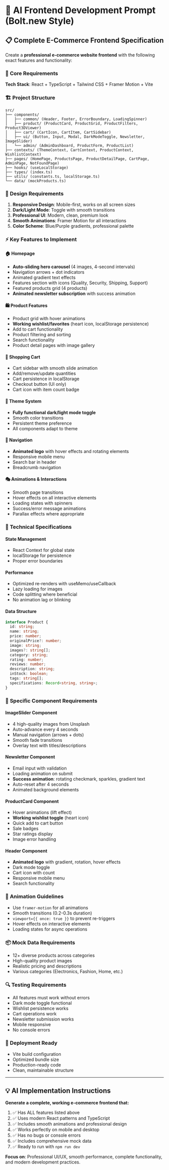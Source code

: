 # 🚀 AI Frontend Development Prompt (Bolt.new Style)

## 📋 **Complete E-Commerce Frontend Specification**

Create a **professional e-commerce website frontend** with the following exact features and functionality:

### 🎯 **Core Requirements**

**Tech Stack**: React + TypeScript + Tailwind CSS + Framer Motion + Vite

### 🏗️ **Project Structure**
```
src/
├── components/
│   ├── common/ (Header, Footer, ErrorBoundary, LoadingSpinner)
│   ├── product/ (ProductCard, ProductGrid, ProductFilters, Product3DViewer)
│   ├── cart/ (CartIcon, CartItem, CartSidebar)
│   ├── ui/ (Button, Input, Modal, DarkModeToggle, Newsletter, ImageSlider)
│   └── admin/ (AdminDashboard, ProductForm, ProductList)
├── contexts/ (ThemeContext, CartContext, ProductContext, WishlistContext)
├── pages/ (HomePage, ProductsPage, ProductDetailPage, CartPage, AdminPage, NotFoundPage)
├── hooks/ (useLocalStorage)
├── types/ (index.ts)
├── utils/ (constants.ts, localStorage.ts)
└── data/ (mockProducts.ts)
```

### 🎨 **Design Requirements**

1. **Responsive Design**: Mobile-first, works on all screen sizes
2. **Dark/Light Mode**: Toggle with smooth transitions
3. **Professional UI**: Modern, clean, premium look
4. **Smooth Animations**: Framer Motion for all interactions
5. **Color Scheme**: Blue/Purple gradients, professional palette

### ⚡ **Key Features to Implement**

#### 🏠 **Homepage**
- **Auto-sliding hero carousel** (4 images, 4-second intervals)
- Navigation arrows + dot indicators
- Animated gradient text effects
- Features section with icons (Quality, Security, Shipping, Support)
- Featured products grid (4 products)
- **Animated newsletter subscription** with success animation

#### 🛍️ **Product Features**
- Product grid with hover animations
- **Working wishlist/favorites** (heart icon, localStorage persistence)
- Add to cart functionality
- Product filtering and sorting
- Search functionality
- Product detail pages with image gallery

#### 🛒 **Shopping Cart**
- Cart sidebar with smooth slide animation
- Add/remove/update quantities
- Cart persistence in localStorage
- Checkout button (UI only)
- Cart icon with item count badge

#### 🌙 **Theme System**
- **Fully functional dark/light mode toggle**
- Smooth color transitions
- Persistent theme preference
- All components adapt to theme

#### 📱 **Navigation**
- **Animated logo** with hover effects and rotating elements
- Responsive mobile menu
- Search bar in header
- Breadcrumb navigation

#### 🎭 **Animations & Interactions**
- Smooth page transitions
- Hover effects on all interactive elements
- Loading states with spinners
- Success/error message animations
- Parallax effects where appropriate

### 🔧 **Technical Specifications**

#### **State Management**
- React Context for global state
- localStorage for persistence
- Proper error boundaries

#### **Performance**
- Optimized re-renders with useMemo/useCallback
- Lazy loading for images
- Code splitting where beneficial
- No animation lag or blinking

#### **Data Structure**
```typescript
interface Product {
  id: string;
  name: string;
  price: number;
  originalPrice?: number;
  image: string;
  images?: string[];
  category: string;
  rating: number;
  reviews: number;
  description: string;
  inStock: boolean;
  tags: string[];
  specifications: Record<string, string>;
}
```

### 🎯 **Specific Component Requirements**

#### **ImageSlider Component**
- 4 high-quality images from Unsplash
- Auto-advance every 4 seconds
- Manual navigation (arrows + dots)
- Smooth fade transitions
- Overlay text with titles/descriptions

#### **Newsletter Component**
- Email input with validation
- Loading animation on submit
- **Success animation**: rotating checkmark, sparkles, gradient text
- Auto-reset after 4 seconds
- Animated background elements

#### **ProductCard Component**
- Hover animations (lift effect)
- **Working wishlist toggle** (heart icon)
- Quick add to cart button
- Sale badges
- Star ratings display
- Image error handling

#### **Header Component**
- **Animated logo** with gradient, rotation, hover effects
- Dark mode toggle
- Cart icon with count
- Responsive mobile menu
- Search functionality

### 🎨 **Animation Guidelines**
- Use `framer-motion` for all animations
- Smooth transitions (0.2-0.3s duration)
- `viewport={{ once: true }}` to prevent re-triggers
- Hover effects on interactive elements
- Loading states for async operations

### 📦 **Mock Data Requirements**
- 12+ diverse products across categories
- High-quality product images
- Realistic pricing and descriptions
- Various categories (Electronics, Fashion, Home, etc.)

### 🔍 **Testing Requirements**
- All features must work without errors
- Dark mode toggle functional
- Wishlist persistence works
- Cart operations work
- Newsletter submission works
- Mobile responsive
- No console errors

### 🚀 **Deployment Ready**
- Vite build configuration
- Optimized bundle size
- Production-ready code
- Clean, maintainable structure

---

## 💡 **AI Implementation Instructions**

**Generate a complete, working e-commerce frontend that:**
1. ✅ Has ALL features listed above
2. ✅ Uses modern React patterns and TypeScript
3. ✅ Includes smooth animations and professional design
4. ✅ Works perfectly on mobile and desktop
5. ✅ Has no bugs or console errors
6. ✅ Includes comprehensive mock data
7. ✅ Ready to run with `npm run dev`

**Focus on**: Professional UI/UX, smooth performance, complete functionality, and modern development practices.